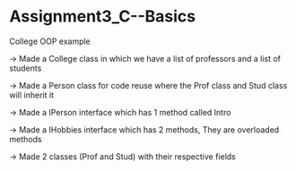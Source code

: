 # Assignment3_C--Basics

College OOP example

  -> Made a College class in which we have a list of professors and a list of students
  
  -> Made a Person class for code reuse where the Prof class and Stud class will inherit it
 
  -> Made a IPerson interface which has 1 method called Intro
  
  -> Made a IHobbies interface which has 2 methods, They are overloaded methods
  
  -> Made 2 classes (Prof and Stud) with their respective fields
